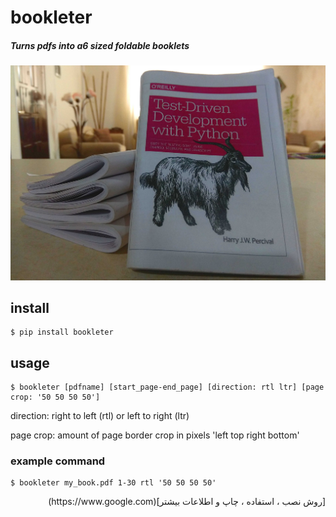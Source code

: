 # bookleter
##### Turns pdfs into a6 sized foldable booklets

![My Hot Booklet](screenshots/header.jpg)

## install
```console
$ pip install bookleter
```

## usage
```console
$ bookleter [pdfname] [start_page-end_page] [direction: rtl ltr] [page crop: '50 50 50 50']
```
direction: right to left (rtl) or left to right (ltr)

page crop: amount of page border crop in pixels 'left top right bottom'

### example command
```console
$ bookleter my_book.pdf 1-30 rtl '50 50 50 50'
```
<div dir="rtl">
[روش نصب ، استفاده ، چاپ و اطلاعات بیشتر](https://www.google.com)</br>

</div>
